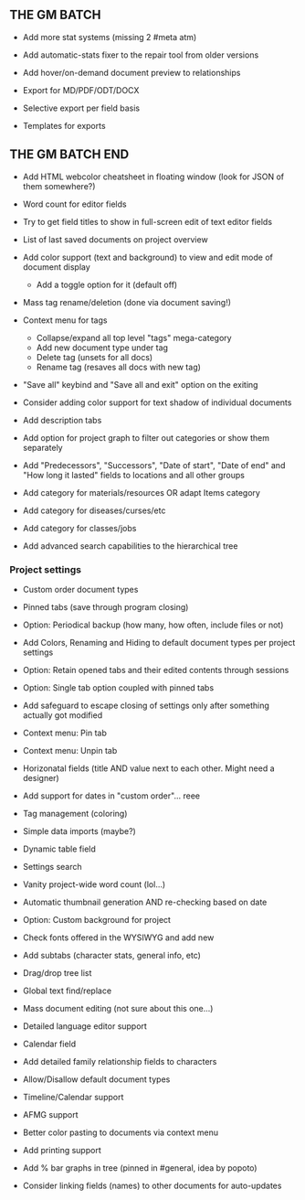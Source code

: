 ## THE GM BATCH

- Add more stat systems (missing 2 #meta atm)
- Add automatic-stats fixer to the repair tool from older versions

- Add hover/on-demand document preview to relationships

- Export for MD/PDF/ODT/DOCX
- Selective export per field basis
- Templates for exports

## THE GM BATCH END  

- Add HTML webcolor cheatsheet in floating window (look for JSON of them somewhere?)
- Word count for editor fields
- Try to get field titles to show in full-screen edit of text editor fields
- List of last saved documents on project overview

- Add color support (text and background) to view and edit mode of document display
  - Add a toggle option for it (default off)

- Mass tag rename/deletion (done via document saving!)
- Context menu for tags
  - Collapse/expand all top level "tags" mega-category
  - Add new document type under tag
  - Delete tag (unsets for all docs)
  - Rename tag (resaves all docs with new tag)
- "Save all" keybind and "Save all and exit" option on the exiting

- Consider adding color support for text shadow of individual documents
- Add description tabs
- Add option for project graph to filter out categories or show them separately

- Add "Predecessors", "Successors", "Date of start", "Date of end" and "How long it lasted" fields to locations and all other groups
- Add category for materials/resources OR adapt Items category
- Add category for diseases/curses/etc
- Add category for classes/jobs
- Add advanced search capabilities to the hierarchical tree

### Project settings

- Custom order document types
- Pinned tabs (save through program closing)
- Option: Periodical backup (how many, how often, include files or not)
- Add Colors, Renaming and Hiding to default document types per project settings
- Option: Retain opened tabs and their edited contents through sessions
- Option: Single tab option coupled with pinned tabs
- Add safeguard to escape closing of settings only after something actually got modified
- Context menu: Pin tab
- Context menu: Unpin tab

- Horizonatal fields (title AND value next to each other. Might need a designer)
- Add support for dates in "custom order"... reee
- Tag management (coloring)

- Simple data imports (maybe?)
- Dynamic table field
- Settings search

- Vanity project-wide word count (lol...)

- Automatic thumbnail generation AND re-checking based on date

- Option: Custom background for project
- Check fonts offered in the WYSIWYG and add new
- Add subtabs (character stats, general info, etc)
- Drag/drop tree list
- Global text find/replace
- Mass document editing (not sure about this one...)

- Detailed language editor support
- Calendar field
- Add detailed family relationship fields to characters
- Allow/Disallow default document types
- Timeline/Calendar support
- AFMG support
- Better color pasting to documents via context menu
- Add printing support
- Add % bar graphs in tree (pinned in #general, idea by popoto)
- Consider linking fields (names) to other documents for auto-updates
